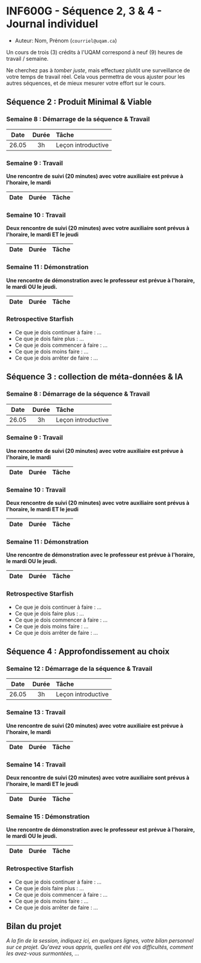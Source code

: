 # INF600G - Séquence 2, 3 & 4 - Journal individuel

  * Auteur: Nom, Prénom (`courriel@uqam.ca`)

Un cours de trois (3) crédits à l'UQAM correspond à neuf (9) heures de travail / semaine.

Ne cherchez pas à _tomber juste_, mais effectuez plutôt une surveillance de votre temps de travail réel. Cela vous permettra de vous ajuster pour les autres séquences, et de mieux mesurer votre effort sur le cours.

## Séquence 2 : Produit Minimal & Viable

### Semaine 8 : Démarrage de la séquence & Travail

| Date | Durée | Tâche |
| :--: | :--:  | :-- |
| 26.05| 3h    | Leçon introductive

### Semaine 9 : Travail

**Une rencontre de suivi (20 minutes) avec votre auxiliaire est prévue à l'horaire, le mardi**

| Date | Durée | Tâche |
| :--: | :--:  | :-- |


### Semaine 10 : Travail

**Deux rencontre de suivi (20 minutes) avec votre auxiliaire sont prévus à l'horaire, le mardi ET le jeudi**

| Date | Durée | Tâche |
| :--: | :--:  | :-- |


### Semaine 11 : Démonstration

**Une rencontre de démonstration avec le professeur est prévue à l'horaire, le mardi OU le jeudi.**

| Date | Durée | Tâche |
| :--: | :--:  | :-- |

### Retrospective Starfish

  - Ce que je dois continuer à faire : _..._
  - Ce que je dois faire plus : _..._
  - Ce que je dois commencer à faire : _..._
  - Ce que je dois moins faire : _..._
  - Ce que je dois arrêter de faire : _..._

## Séquence 3 : collection de méta-données & IA

### Semaine 8 : Démarrage de la séquence & Travail

| Date | Durée | Tâche |
| :--: | :--:  | :-- |
| 26.05| 3h    | Leçon introductive

### Semaine 9 : Travail

**Une rencontre de suivi (20 minutes) avec votre auxiliaire est prévue à l'horaire, le mardi**

| Date | Durée | Tâche |
| :--: | :--:  | :-- |


### Semaine 10 : Travail

**Deux rencontre de suivi (20 minutes) avec votre auxiliaire sont prévus à l'horaire, le mardi ET le jeudi**

| Date | Durée | Tâche |
| :--: | :--:  | :-- |


### Semaine 11 : Démonstration

**Une rencontre de démonstration avec le professeur est prévue à l'horaire, le mardi OU le jeudi.**

| Date | Durée | Tâche |
| :--: | :--:  | :-- |

### Retrospective Starfish

  - Ce que je dois continuer à faire : _..._
  - Ce que je dois faire plus : _..._
  - Ce que je dois commencer à faire : _..._
  - Ce que je dois moins faire : _..._
  - Ce que je dois arrêter de faire : _..._


## Séquence 4 : Approfondissement au choix

### Semaine 12 : Démarrage de la séquence & Travail

| Date | Durée | Tâche |
| :--: | :--:  | :-- |
| 26.05| 3h    | Leçon introductive

### Semaine 13 : Travail

**Une rencontre de suivi (20 minutes) avec votre auxiliaire est prévue à l'horaire, le mardi**

| Date | Durée | Tâche |
| :--: | :--:  | :-- |


### Semaine 14 : Travail

**Deux rencontre de suivi (20 minutes) avec votre auxiliaire sont prévus à l'horaire, le mardi ET le jeudi**

| Date | Durée | Tâche |
| :--: | :--:  | :-- |


### Semaine 15 : Démonstration

**Une rencontre de démonstration avec le professeur est prévue à l'horaire, le mardi OU le jeudi.**

| Date | Durée | Tâche |
| :--: | :--:  | :-- |

### Retrospective Starfish

  - Ce que je dois continuer à faire : _..._
  - Ce que je dois faire plus : _..._
  - Ce que je dois commencer à faire : _..._
  - Ce que je dois moins faire : _..._
  - Ce que je dois arrêter de faire : _..._

## Bilan du projet

_A la fin de la session, indiquez ici, en quelques lignes, votre bilan personnel sur ce projet. Qu'avez vous appris, quelles ont été vos difficultés, comment les avez-vous surmontées, ..._
